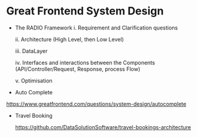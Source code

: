 # Great Frontend System Design

- The RADIO Framework
  i. Requirement and Clarification questions

  ii. Architecture (High Level, then Low Level)

  iii. DataLayer

  iv. Interfaces and interactions between the Components (API/Controller/Request, Response, process Flow)

  v. Optimisation
  
- Auto Complete

https://www.greatfrontend.com/questions/system-design/autocomplete 

- Travel Booking

  https://github.com/DataSolutionSoftware/travel-bookings-architecture

